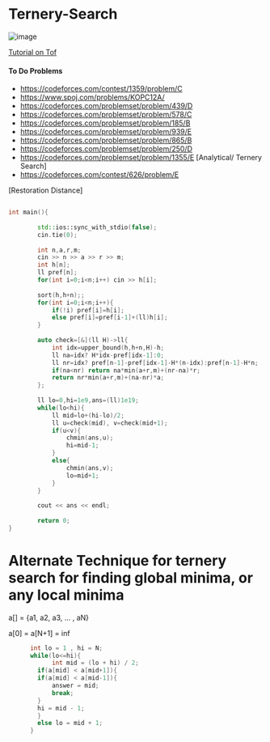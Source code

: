 # Ternery-Search

![image](https://user-images.githubusercontent.com/21307343/142763401-0d3203ac-3e72-4e29-a04f-a4ee820de117.png)

[Tutorial on Tof](https://codeforces.com/blog/entry/60702)

#### To Do Problems

* https://codeforces.com/contest/1359/problem/C
* https://www.spoj.com/problems/KOPC12A/
* https://codeforces.com/problemset/problem/439/D
* https://codeforces.com/problemset/problem/578/C
* https://codeforces.com/problemset/problem/185/B
* https://codeforces.com/problemset/problem/939/E
* https://codeforces.com/problemset/problem/865/B
* https://codeforces.com/problemset/problem/250/D
* https://codeforces.com/problemset/problem/1355/E [Analytical/ Ternery Search]
* https://codeforces.com/contest/626/problem/E


[Restoration Distance] 	

```cpp

int main(){
		
		std::ios::sync_with_stdio(false);
		cin.tie(0);
		
		int n,a,r,m;
		cin >> n >> a >> r >> m;
		int h[n];
		ll pref[n];
		for(int i=0;i<n;i++) cin >> h[i];
 
		sort(h,h+n);;
		for(int i=0;i<n;i++){
			if(!i) pref[i]=h[i];
			else pref[i]=pref[i-1]+(ll)h[i];
		}
 
		auto check=[&](ll H)->ll{
			int idx=upper_bound(h,h+n,H)-h;
			ll na=idx? H*idx-pref[idx-1]:0;
			ll nr=idx? pref[n-1]-pref[idx-1]-H*(n-idx):pref[n-1]-H*n;
			if(na<nr) return na*min(a+r,m)+(nr-na)*r;
			return nr*min(a+r,m)+(na-nr)*a;
		};
 
	 	ll lo=0,hi=1e9,ans=(ll)1e19;
	 	while(lo<hi){
	 		ll mid=lo+(hi-lo)/2;
	 		ll u=check(mid), v=check(mid+1);
	 		if(u<v){
	 			chmin(ans,u);
	 			hi=mid-1;
	 		}
	 		else{
	 			chmin(ans,v);
	 			lo=mid+1;
	 		}
	 	}
 
	 	cout << ans << endl;
 
		return 0;
}

```


# Alternate Technique for ternery search for finding global minima, or any local minima

a[] = {a1, a2, a3, ... , aN}

a[0] = a[N+1] = inf

```cpp
      int lo = 1 , hi = N;
      while(lo<=hi){
            int mid = (lo + hi) / 2;
	    if(a[mid] < a[mid+1]){
		if(a[mid] < a[mid-1]){
			answer = mid;
			break;
		}
		hi = mid - 1;
	    }
	    else lo = mid + 1;
      }
```
